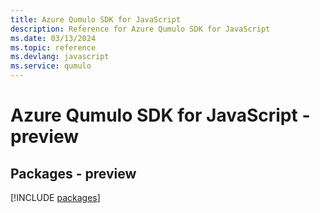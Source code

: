 ```yaml
---
title: Azure Qumulo SDK for JavaScript
description: Reference for Azure Qumulo SDK for JavaScript
ms.date: 03/13/2024
ms.topic: reference
ms.devlang: javascript
ms.service: qumulo
---
```

# Azure Qumulo SDK for JavaScript - preview
## Packages - preview
[!INCLUDE [packages](qumulo-index.md)]